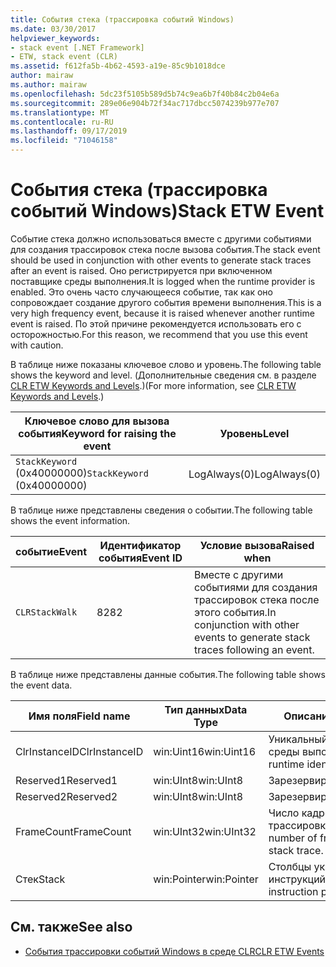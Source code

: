 ```yaml
---
title: События стека (трассировка событий Windows)
ms.date: 03/30/2017
helpviewer_keywords:
- stack event [.NET Framework]
- ETW, stack event (CLR)
ms.assetid: f612fa5b-4b62-4593-a19e-85c9b1018dce
author: mairaw
ms.author: mairaw
ms.openlocfilehash: 5dc23f5105b589d5b74c9ea6b7f40b84c2b04e6a
ms.sourcegitcommit: 289e06e904b72f34ac717dbcc5074239b977e707
ms.translationtype: MT
ms.contentlocale: ru-RU
ms.lasthandoff: 09/17/2019
ms.locfileid: "71046158"
---
```

# <a name="stack-etw-event"></a><span data-ttu-id="c8b08-102">События стека (трассировка событий Windows)</span><span class="sxs-lookup"><span data-stu-id="c8b08-102">Stack ETW Event</span></span>
<span data-ttu-id="c8b08-103">Событие стека должно использоваться вместе с другими событиями для создания трассировок стека после вызова события.</span><span class="sxs-lookup"><span data-stu-id="c8b08-103">The stack event should be used in conjunction with other events to generate stack traces after an event is raised.</span></span> <span data-ttu-id="c8b08-104">Оно регистрируется при включенном поставщике среды выполнения.</span><span class="sxs-lookup"><span data-stu-id="c8b08-104">It is logged when the runtime provider is enabled.</span></span> <span data-ttu-id="c8b08-105">Это очень часто случающееся событие, так как оно сопровождает создание другого события времени выполнения.</span><span class="sxs-lookup"><span data-stu-id="c8b08-105">This is a very high frequency event, because it is raised whenever another runtime event is raised.</span></span> <span data-ttu-id="c8b08-106">По этой причине рекомендуется использовать его с осторожностью.</span><span class="sxs-lookup"><span data-stu-id="c8b08-106">For this reason, we recommend that you use this event with caution.</span></span>  
  
 <span data-ttu-id="c8b08-107">В таблице ниже показаны ключевое слово и уровень.</span><span class="sxs-lookup"><span data-stu-id="c8b08-107">The following table shows the keyword and level.</span></span> <span data-ttu-id="c8b08-108">(Дополнительные сведения см. в разделе [CLR ETW Keywords and Levels](clr-etw-keywords-and-levels.md).)</span><span class="sxs-lookup"><span data-stu-id="c8b08-108">(For more information, see [CLR ETW Keywords and Levels](clr-etw-keywords-and-levels.md).)</span></span>  
  
|<span data-ttu-id="c8b08-109">Ключевое слово для вызова события</span><span class="sxs-lookup"><span data-stu-id="c8b08-109">Keyword for raising the event</span></span>|<span data-ttu-id="c8b08-110">Уровень</span><span class="sxs-lookup"><span data-stu-id="c8b08-110">Level</span></span>|  
|-----------------------------------|-----------|  
|<span data-ttu-id="c8b08-111">`StackKeyword` (0x40000000)</span><span class="sxs-lookup"><span data-stu-id="c8b08-111">`StackKeyword` (0x40000000)</span></span>|<span data-ttu-id="c8b08-112">LogAlways(0)</span><span class="sxs-lookup"><span data-stu-id="c8b08-112">LogAlways(0)</span></span>|  
  
 <span data-ttu-id="c8b08-113">В таблице ниже представлены сведения о событии.</span><span class="sxs-lookup"><span data-stu-id="c8b08-113">The following table shows the event information.</span></span>  
  
|<span data-ttu-id="c8b08-114">событие</span><span class="sxs-lookup"><span data-stu-id="c8b08-114">Event</span></span>|<span data-ttu-id="c8b08-115">Идентификатор события</span><span class="sxs-lookup"><span data-stu-id="c8b08-115">Event ID</span></span>|<span data-ttu-id="c8b08-116">Условие вызова</span><span class="sxs-lookup"><span data-stu-id="c8b08-116">Raised when</span></span>|  
|-----------|--------------|-----------------|  
|`CLRStackWalk`|<span data-ttu-id="c8b08-117">82</span><span class="sxs-lookup"><span data-stu-id="c8b08-117">82</span></span>|<span data-ttu-id="c8b08-118">Вместе с другими событиями для создания трассировок стека после этого события.</span><span class="sxs-lookup"><span data-stu-id="c8b08-118">In conjunction with other events to generate stack traces following an event.</span></span>|  
  
 <span data-ttu-id="c8b08-119">В таблице ниже представлены данные события.</span><span class="sxs-lookup"><span data-stu-id="c8b08-119">The following table shows the event data.</span></span>  
  
|<span data-ttu-id="c8b08-120">Имя поля</span><span class="sxs-lookup"><span data-stu-id="c8b08-120">Field name</span></span>|<span data-ttu-id="c8b08-121">Тип данных</span><span class="sxs-lookup"><span data-stu-id="c8b08-121">Data Type</span></span>|<span data-ttu-id="c8b08-122">Описание</span><span class="sxs-lookup"><span data-stu-id="c8b08-122">Description</span></span>|  
|----------------|---------------|-----------------|  
|<span data-ttu-id="c8b08-123">ClrInstanceID</span><span class="sxs-lookup"><span data-stu-id="c8b08-123">ClrInstanceID</span></span>|<span data-ttu-id="c8b08-124">win:Uint16</span><span class="sxs-lookup"><span data-stu-id="c8b08-124">win:Uint16</span></span>|<span data-ttu-id="c8b08-125">Уникальный идентификатор среды выполнения.</span><span class="sxs-lookup"><span data-stu-id="c8b08-125">Unique runtime identifier.</span></span>|  
|<span data-ttu-id="c8b08-126">Reserved1</span><span class="sxs-lookup"><span data-stu-id="c8b08-126">Reserved1</span></span>|<span data-ttu-id="c8b08-127">win:UInt8</span><span class="sxs-lookup"><span data-stu-id="c8b08-127">win:UInt8</span></span>|<span data-ttu-id="c8b08-128">Зарезервировано.</span><span class="sxs-lookup"><span data-stu-id="c8b08-128">Reserved.</span></span>|  
|<span data-ttu-id="c8b08-129">Reserved2</span><span class="sxs-lookup"><span data-stu-id="c8b08-129">Reserved2</span></span>|<span data-ttu-id="c8b08-130">win:UInt8</span><span class="sxs-lookup"><span data-stu-id="c8b08-130">win:UInt8</span></span>|<span data-ttu-id="c8b08-131">Зарезервировано.</span><span class="sxs-lookup"><span data-stu-id="c8b08-131">Reserved.</span></span>|  
|<span data-ttu-id="c8b08-132">FrameCount</span><span class="sxs-lookup"><span data-stu-id="c8b08-132">FrameCount</span></span>|<span data-ttu-id="c8b08-133">win:UInt32</span><span class="sxs-lookup"><span data-stu-id="c8b08-133">win:UInt32</span></span>|<span data-ttu-id="c8b08-134">Число кадров в трассировке стека.</span><span class="sxs-lookup"><span data-stu-id="c8b08-134">The number of frames in the stack trace.</span></span>|  
|<span data-ttu-id="c8b08-135">Стек</span><span class="sxs-lookup"><span data-stu-id="c8b08-135">Stack</span></span>|<span data-ttu-id="c8b08-136">win:Pointer</span><span class="sxs-lookup"><span data-stu-id="c8b08-136">win:Pointer</span></span>|<span data-ttu-id="c8b08-137">Столбцы указателей инструкций.</span><span class="sxs-lookup"><span data-stu-id="c8b08-137">Columns of instruction pointers.</span></span>|  
  
## <a name="see-also"></a><span data-ttu-id="c8b08-138">См. также</span><span class="sxs-lookup"><span data-stu-id="c8b08-138">See also</span></span>

- [<span data-ttu-id="c8b08-139">События трассировки событий Windows в среде CLR</span><span class="sxs-lookup"><span data-stu-id="c8b08-139">CLR ETW Events</span></span>](clr-etw-events.md)
